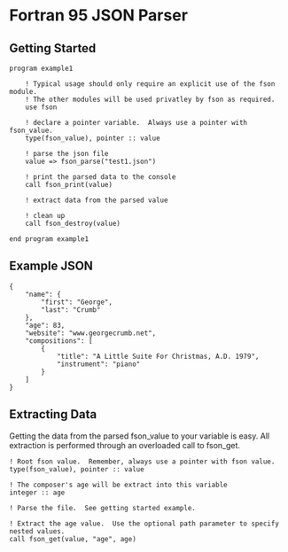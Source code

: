Fortran 95 JSON Parser
======================

Getting Started
---------------
    program example1

        ! Typical usage should only require an explicit use of the fson module.
        ! The other modules will be used privatley by fson as required.  
        use fson

        ! declare a pointer variable.  Always use a pointer with fson_value.
        type(fson_value), pointer :: value

        ! parse the json file
        value => fson_parse("test1.json")

        ! print the parsed data to the console
        call fson_print(value)    

        ! extract data from the parsed value        

        ! clean up
        call fson_destroy(value)

    end program example1

Example JSON
------------
    {
        "name": {
            "first": "George",
            "last": "Crumb"
        },
        "age": 83,
        "website": "www.georgecrumb.net",
        "compositions": [
            {
                "title": "A Little Suite For Christmas, A.D. 1979",
                "instrument": "piano"
            }
        ]
    }

Extracting Data
---------------

Getting the data from the parsed fson_value to your variable is easy.  All extraction is performed through an overloaded call to fson_get.

    ! Root fson value.  Remember, always use a pointer with fson value.
    type(fson_value), pointer :: value

    ! The composer's age will be extract into this variable
    integer :: age

    ! Parse the file.  See getting started example.
    
    ! Extract the age value.  Use the optional path parameter to specify nested values.
    call fson_get(value, "age", age)